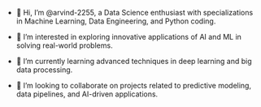 - 👋 Hi, I’m @arvind-2255, a Data Science enthusiast with specializations in Machine Learning, Data Engineering, and Python coding.
  
- 👀 I’m interested in exploring innovative applications of AI and ML in solving real-world problems.
- 🌱 I’m currently learning advanced techniques in deep learning and big data processing.
- 💞️ I’m looking to collaborate on projects related to predictive modeling, data pipelines, and AI-driven applications.

<!---
arvind-2255/arvind-2255 is a ✨ special ✨ repository because its `README.md` (this file) appears on your GitHub profile.
You can click the Preview link to take a look at your changes.
--->
